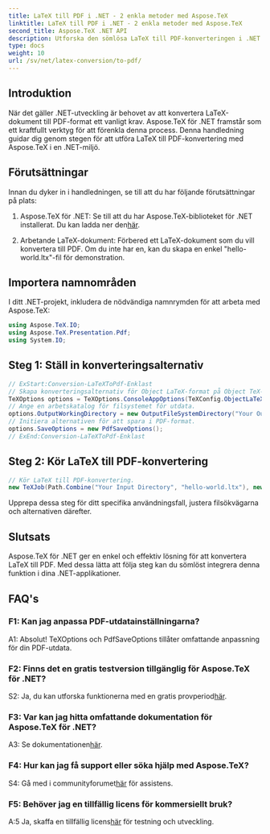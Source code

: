 ```yaml
---
title: LaTeX till PDF i .NET - 2 enkla metoder med Aspose.TeX
linktitle: LaTeX till PDF i .NET - 2 enkla metoder med Aspose.TeX
second_title: Aspose.TeX .NET API
description: Utforska den sömlösa LaTeX till PDF-konverteringen i .NET med Aspose.TeX. Enkel integration och anpassning för din PDF-utdata.
type: docs
weight: 10
url: /sv/net/latex-conversion/to-pdf/
---
```

## Introduktion

När det gäller .NET-utveckling är behovet av att konvertera LaTeX-dokument till PDF-format ett vanligt krav. Aspose.TeX för .NET framstår som ett kraftfullt verktyg för att förenkla denna process. Denna handledning guidar dig genom stegen för att utföra LaTeX till PDF-konvertering med Aspose.TeX i en .NET-miljö.

## Förutsättningar

Innan du dyker in i handledningen, se till att du har följande förutsättningar på plats:

1.  Aspose.TeX för .NET: Se till att du har Aspose.TeX-biblioteket för .NET installerat. Du kan ladda ner den[här](https://releases.aspose.com/tex/net/).

2. Arbetande LaTeX-dokument: Förbered ett LaTeX-dokument som du vill konvertera till PDF. Om du inte har en, kan du skapa en enkel "hello-world.ltx"-fil för demonstration.

## Importera namnområden

I ditt .NET-projekt, inkludera de nödvändiga namnrymden för att arbeta med Aspose.TeX:

```csharp
using Aspose.TeX.IO;
using Aspose.TeX.Presentation.Pdf;
using System.IO;
```

## Steg 1: Ställ in konverteringsalternativ

```csharp
// ExStart:Conversion-LaTeXToPdf-Enklast
// Skapa konverteringsalternativ för Object LaTeX-format på Object TeX-motortillägg.
TeXOptions options = TeXOptions.ConsoleAppOptions(TeXConfig.ObjectLaTeX);
// Ange en arbetskatalog för filsystemet för utdata.
options.OutputWorkingDirectory = new OutputFileSystemDirectory("Your Output Directory");
// Initiera alternativen för att spara i PDF-format.
options.SaveOptions = new PdfSaveOptions();
// ExEnd:Conversion-LaTeXToPdf-Enklast
```

## Steg 2: Kör LaTeX till PDF-konvertering

```csharp
// Kör LaTeX till PDF-konvertering.
new TeXJob(Path.Combine("Your Input Directory", "hello-world.ltx"), new PdfDevice(), options).Run();
```

Upprepa dessa steg för ditt specifika användningsfall, justera filsökvägarna och alternativen därefter.

## Slutsats

Aspose.TeX för .NET ger en enkel och effektiv lösning för att konvertera LaTeX till PDF. Med dessa lätta att följa steg kan du sömlöst integrera denna funktion i dina .NET-applikationer.

## FAQ's

### F1: Kan jag anpassa PDF-utdatainställningarna?

A1: Absolut! TeXOptions och PdfSaveOptions tillåter omfattande anpassning för din PDF-utdata.

### F2: Finns det en gratis testversion tillgänglig för Aspose.TeX för .NET?

 S2: Ja, du kan utforska funktionerna med en gratis provperiod[här](https://releases.aspose.com/).

### F3: Var kan jag hitta omfattande dokumentation för Aspose.TeX för .NET?

 A3: Se dokumentationen[här](https://reference.aspose.com/tex/net/).

### F4: Hur kan jag få support eller söka hjälp med Aspose.TeX?

 S4: Gå med i communityforumet[här](https://forum.aspose.com/c/tex/47) för assistens.

### F5: Behöver jag en tillfällig licens för kommersiellt bruk?

 A:5 Ja, skaffa en tillfällig licens[här](https://purchase.aspose.com/temporary-license/) för testning och utveckling.